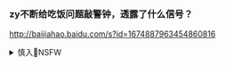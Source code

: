 ### zy不断给吃饭问题敲警钟，透露了什么信号？
http://baijiahao.baidu.com/s?id=1674887963454860816

<details><summary>慎入🔞NSFW</summary>

Not Safe For Work
![](https://upload.wikimedia.org/wikipedia/commons/thumb/d/d3/Biohazard_Symbol_Specification.png/210px-Biohazard_Symbol_Specification.png)

<details><summary><b>风险自理Use At Your Own Risk🈲</summary>

### 老公看到这个,说今天要开始屯粮
https://www.hongze.net/thread-1458268-1-1.html

老公说这个这就是暗示屯粮

### 不知道大家还有没有印象以前g米没分流的时候，有多个
https://tieba.baidu.com/p/6858515592

有多个老哥发帖暗示屯粮

</details>
</details>
